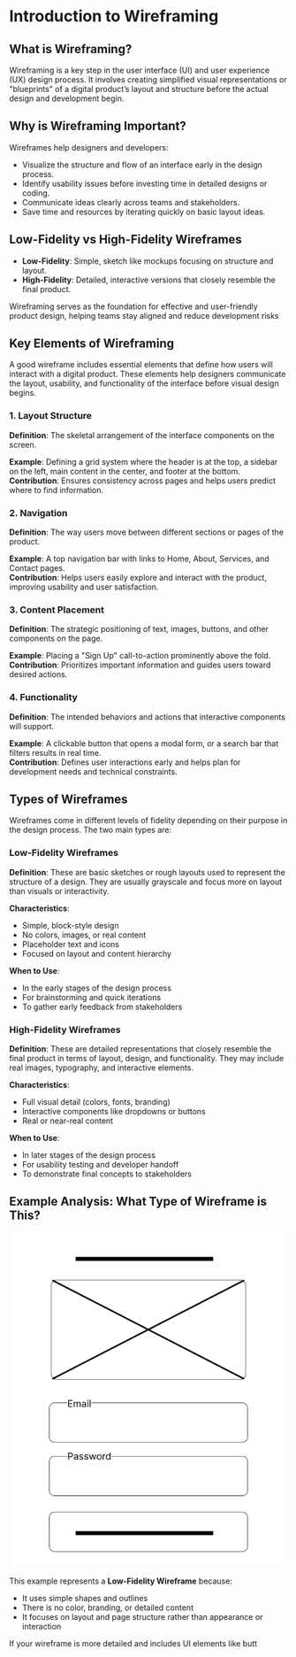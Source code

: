 # Introduction to Wireframing

## What is Wireframing?

Wireframing is a key step in the user interface (UI) and user experience (UX) design process. It involves creating simplified visual representations or "blueprints" of a digital product’s layout and structure before the actual design and development begin.

## Why is Wireframing Important?

Wireframes help designers and developers:
- Visualize the structure and flow of an interface early in the design process.
- Identify usability issues before investing time in detailed designs or coding.
- Communicate ideas clearly across teams and stakeholders.
- Save time and resources by iterating quickly on basic layout ideas.

## Low-Fidelity vs High-Fidelity Wireframes

- **Low-Fidelity**: Simple, sketch like mockups focusing on structure and layout.
- **High-Fidelity**: Detailed, interactive versions that closely resemble the final product.

Wireframing serves as the foundation for effective and user-friendly product design, helping teams stay aligned and reduce development risks

## Key Elements of Wireframing

A good wireframe includes essential elements that define how users will interact with a digital product. These elements help designers communicate the layout, usability, and functionality of the interface before visual design begins.

### 1. Layout Structure

**Definition**: The skeletal arrangement of the interface components on the screen.

**Example**: Defining a grid system where the header is at the top, a sidebar on the left, main content in the center, and footer at the bottom.  
**Contribution**: Ensures consistency across pages and helps users predict where to find information.

### 2. Navigation

**Definition**: The way users move between different sections or pages of the product.

**Example**: A top navigation bar with links to Home, About, Services, and Contact pages.  
**Contribution**: Helps users easily explore and interact with the product, improving usability and user satisfaction.

### 3. Content Placement

**Definition**: The strategic positioning of text, images, buttons, and other components on the page.

**Example**: Placing a "Sign Up" call-to-action prominently above the fold.  
**Contribution**: Prioritizes important information and guides users toward desired actions.

### 4. Functionality

**Definition**: The intended behaviors and actions that interactive components will support.

**Example**: A clickable button that opens a modal form, or a search bar that filters results in real time.  
**Contribution**: Defines user interactions early and helps plan for development needs and technical constraints.

## Types of Wireframes

Wireframes come in different levels of fidelity depending on their purpose in the design process. The two main types are:

### Low-Fidelity Wireframes

**Definition**: These are basic sketches or rough layouts used to represent the structure of a design. They are usually grayscale and focus more on layout than visuals or interactivity.

**Characteristics**:
- Simple, block-style design
- No colors, images, or real content
- Placeholder text and icons
- Focused on layout and content hierarchy

**When to Use**:
- In the early stages of the design process
- For brainstorming and quick iterations
- To gather early feedback from stakeholders

### High-Fidelity Wireframes

**Definition**: These are detailed representations that closely resemble the final product in terms of layout, design, and functionality. They may include real images, typography, and interactive elements.

**Characteristics**:
- Full visual detail (colors, fonts, branding)
- Interactive components like dropdowns or buttons
- Real or near-real content

**When to Use**:
- In later stages of the design process
- For usability testing and developer handoff
- To demonstrate final concepts to stakeholders

## Example Analysis: What Type of Wireframe is This?

![Use Case Wireframe](Login_page.png)

This example represents a **Low-Fidelity Wireframe** because:
- It uses simple shapes and outlines
- There is no color, branding, or detailed content
- It focuses on layout and page structure rather than appearance or interaction

If your wireframe is more detailed and includes UI elements like butt

